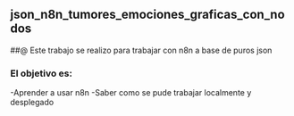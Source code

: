 ## json_n8n_tumores_emociones_graficas_con_nodos

##@ Este trabajo se realizo para trabajar con n8n a base de puros json

### El objetivo es:

-Aprender a usar n8n
-Saber como se pude trabajar localmente y desplegado
